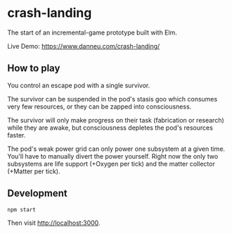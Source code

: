 
# crash-landing

The start of an incremental-game prototype built with Elm.

Live Demo: <https://www.danneu.com/crash-landing/>

## How to play

You control an escape pod with a single survivor.

The survivor can be suspended in the pod's stasis goo which consumes very few resources, or they can be zapped into consciousness.

The survivor will only make progress on their task (fabrication or research) while they are awake, but consciousness depletes the pod's resources faster.

The pod's weak power grid can only power one subsystem at a given time. You'll have to manually divert the power yourself.  Right now the only two subsystems are life support (+Oxygen per tick) and the matter collector (+Matter per tick).


## Development

    npm start

Then visit <http://localhost:3000>.
